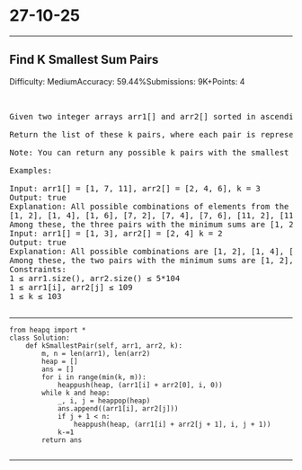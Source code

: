 # 27-10-25
---
## Find K Smallest Sum Pairs
Difficulty: MediumAccuracy: 59.44%Submissions: 9K+Points: 4

<pre>


Given two integer arrays arr1[] and arr2[] sorted in ascending order and an integer k, your task is to find k pairs with the smallest sums, such that one element of each pair belongs to arr1[] and the other belongs to arr2[].

Return the list of these k pairs, where each pair is represented as [arr1[i], arr2[j]].

Note: You can return any possible k pairs with the smallest sums, the driver code will print true if it is correct else it will print false.

Examples:

Input: arr1[] = [1, 7, 11], arr2[] = [2, 4, 6], k = 3
Output: true
Explanation: All possible combinations of elements from the two arrays are:
[1, 2], [1, 4], [1, 6], [7, 2], [7, 4], [7, 6], [11, 2], [11, 4], [11, 6]. 
Among these, the three pairs with the minimum sums are [1, 2], [1, 4], [1, 6].
Input: arr1[] = [1, 3], arr2[] = [2, 4] k = 2
Output: true
Explanation: All possible combinations are [1, 2], [1, 4], [3, 2], [3, 4]. 
Among these, the two pairs with the minimum sums are [1, 2], [3, 2].
Constraints:
1 ≤ arr1.size(), arr2.size() ≤ 5*104
1 ≤ arr1[i], arr2[j] ≤ 109
1 ≤ k ≤ 103
    
</pre>

---
```
from heapq import *
class Solution:
    def kSmallestPair(self, arr1, arr2, k):
        m, n = len(arr1), len(arr2)
        heap = []
        ans = []
        for i in range(min(k, m)):
            heappush(heap, (arr1[i] + arr2[0], i, 0))
        while k and heap:
            _, i, j = heappop(heap)
            ans.append((arr1[i], arr2[j]))
            if j + 1 < n:
                heappush(heap, (arr1[i] + arr2[j + 1], i, j + 1))
            k-=1
        return ans
        
```
---
